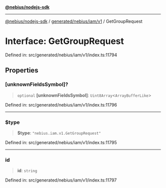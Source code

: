 [**@nebius/nodejs-sdk**](../../../../../README.md)

---

[@nebius/nodejs-sdk](../../../../../README.md) / [generated/nebius/iam/v1](../README.md) / GetGroupRequest

# Interface: GetGroupRequest

Defined in: src/generated/nebius/iam/v1/index.ts:11794

## Properties

### \[unknownFieldsSymbol\]?

> `optional` **\[unknownFieldsSymbol\]**: `Uint8Array`\<`ArrayBufferLike`\>

Defined in: src/generated/nebius/iam/v1/index.ts:11796

---

### $type

> **$type**: `"nebius.iam.v1.GetGroupRequest"`

Defined in: src/generated/nebius/iam/v1/index.ts:11795

---

### id

> **id**: `string`

Defined in: src/generated/nebius/iam/v1/index.ts:11797
